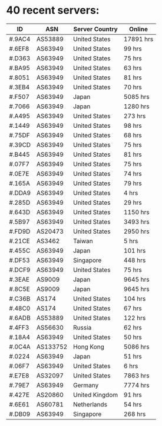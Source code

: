 # 40 recent servers:

| ID | ASN | Server Country | Online |
| ------ | ------ | ------ | ------ |
| #.9AC4 | AS53889 | United States | 17891 hrs |
| #.6EF8 | AS63949 | United States | 99 hrs |
| #.D363 | AS63949 | United States | 75 hrs |
| #.BA95 | AS63949 | United States | 63 hrs |
| #.8051 | AS63949 | United States | 81 hrs |
| #.3EB4 | AS63949 | United States | 70 hrs |
| #.F507 | AS63949 | Japan | 5085 hrs |
| #.7066 | AS63949 | Japan | 1280 hrs |
| #.A495 | AS63949 | United States | 273 hrs |
| #.1449 | AS63949 | United States | 98 hrs |
| #.75DF | AS63949 | United States | 68 hrs |
| #.39CD | AS63949 | United States | 75 hrs |
| #.B445 | AS63949 | United States | 81 hrs |
| #.07F7 | AS63949 | United States | 75 hrs |
| #.0E7E | AS63949 | United States | 74 hrs |
| #.165A | AS63949 | United States | 79 hrs |
| #.DDA9 | AS63949 | United States | 4 hrs |
| #.285D | AS63949 | United States | 29 hrs |
| #.643D | AS63949 | United States | 1150 hrs |
| #.5B97 | AS63949 | United States | 3493 hrs |
| #.FD9D | AS20473 | United States | 2950 hrs |
| #.21CE | AS3462 | Taiwan | 5 hrs |
| #.455C | AS63949 | Japan | 101 hrs |
| #.DF53 | AS63949 | Singapore | 448 hrs |
| #.DCF9 | AS63949 | United States | 75 hrs |
| #.3EAE | AS9009 | Japan | 9645 hrs |
| #.8C5E | AS9009 | Japan | 9645 hrs |
| #.C36B | AS174 | United States | 104 hrs |
| #.48C0 | AS174 | United States | 67 hrs |
| #.6ADB | AS53889 | United States | 122 hrs |
| #.4FF3 | AS56630 | Russia | 62 hrs |
| #.18A4 | AS63949 | United States | 50 hrs |
| #.0C4A | AS133752 | Hong Kong | 5086 hrs |
| #.0224 | AS63949 | Japan | 51 hrs |
| #.06F7 | AS63949 | United States | 6 hrs |
| #.E7E8 | AS32097 | United States | 7863 hrs |
| #.79E7 | AS63949 | Germany | 7774 hrs |
| #.427E | AS20860 | United Kingdom | 91 hrs |
| #.6E61 | AS60781 | Netherlands | 54 hrs |
| #.DB09 | AS63949 | Singapore | 268 hrs |

